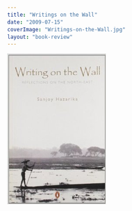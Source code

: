 ```yaml
---
title: "Writings on the Wall"
date: "2009-07-15"
coverImage: "Writings-on-the-Wall.jpg"
layout: "book-review"
---
```


[![Writings on the Wall](images/Writings-on-the-Wall.jpg)](https://srikanthperinkulam.com/wp-content/uploads/2014/10/Writings-on-the-Wall.jpg)
